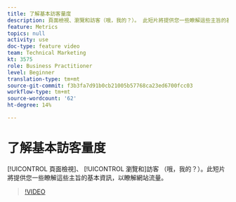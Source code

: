```yaml
---
title: 了解基本訪客量度
description: 頁面檢視、瀏覽和訪客（哦，我的？）。 此短片將提供您一些瞭解這些主旨的基本資訊，以瞭解網站流量。
feature: Metrics
topics: null
activity: use
doc-type: feature video
team: Technical Marketing
kt: 3575
role: Business Practitioner
level: Beginner
translation-type: tm+mt
source-git-commit: f3b3fa7d91b0cb21005b57768ca23ed6700fcc03
workflow-type: tm+mt
source-wordcount: '62'
ht-degree: 14%

---
```



# 了解基本訪客量度

[!UICONTROL 頁面檢視]、 [!UICONTROL 瀏覽和]訪客  （哦，我的？）。此短片將提供您一些瞭解這些主旨的基本資訊，以瞭解網站流量。

>[!VIDEO](https://video.tv.adobe.com/v/28774/?quality=12)
